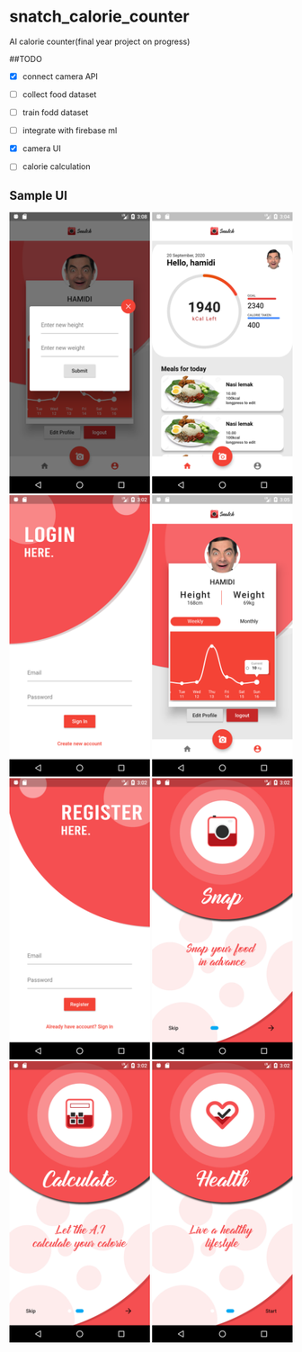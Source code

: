 # snatch_calorie_counter
 AI calorie counter(final year project on progress)
 
 ##TODO
- [x] connect camera API
- [ ] collect food dataset
- [ ] train fodd dataset
- [ ] integrate with firebase ml
- [x] camera UI
- [ ] calorie calculation
 

 
 ## Sample UI
 
<img src="https://github.com/nikhamidi97/snatch_calorie_counter/blob/master/sample%20ui/edit.png" width="250"> 
<img src="https://github.com/nikhamidi97/snatch_calorie_counter/blob/master/sample%20ui/home.png" width="250">
<img src="https://github.com/nikhamidi97/snatch_calorie_counter/blob/master/sample%20ui/login.png" width="250">
<img src="https://github.com/nikhamidi97/snatch_calorie_counter/blob/master/sample%20ui/profile.png" width="250">
<img src="https://github.com/nikhamidi97/snatch_calorie_counter/blob/master/sample%20ui/register.png" width="250">
<img src="https://github.com/nikhamidi97/snatch_calorie_counter/blob/master/sample%20ui/splash.png" width="250">
<img src="https://github.com/nikhamidi97/snatch_calorie_counter/blob/master/sample%20ui/splash2.png" width="250">
<img src="https://github.com/nikhamidi97/snatch_calorie_counter/blob/master/sample%20ui/splash3.png" width="250">
